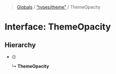 > [Globals](../README.md) / ["types/theme"](../modules/_types_theme_.md) / ThemeOpacity

# Interface: ThemeOpacity

## Hierarchy

- {}

  ↳ **ThemeOpacity**
